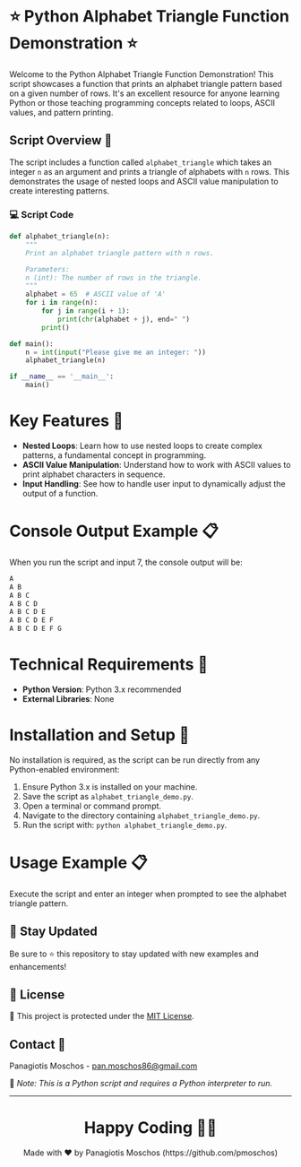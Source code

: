 # ⭐ Python Alphabet Triangle Function Demonstration ⭐

Welcome to the Python Alphabet Triangle Function Demonstration! This script showcases a function that prints an alphabet triangle pattern based on a given number of rows. It's an excellent resource for anyone learning Python or those teaching programming concepts related to loops, ASCII values, and pattern printing.

## Script Overview 📘

The script includes a function called `alphabet_triangle` which takes an integer `n` as an argument and prints a triangle of alphabets with `n` rows. This demonstrates the usage of nested loops and ASCII value manipulation to create interesting patterns.

### :computer: Script Code

```python
def alphabet_triangle(n):
    """
    Print an alphabet triangle pattern with n rows.

    Parameters:
    n (int): The number of rows in the triangle.
    """
    alphabet = 65  # ASCII value of 'A'
    for i in range(n):
        for j in range(i + 1):
            print(chr(alphabet + j), end=" ")
        print()

def main():
    n = int(input("Please give me an integer: "))
    alphabet_triangle(n)

if __name__ == '__main__':
    main()
```

# Key Features 🌟
- **Nested Loops**: Learn how to use nested loops to create complex patterns, a fundamental concept in programming.
- **ASCII Value Manipulation**: Understand how to work with ASCII values to print alphabet characters in sequence.
- **Input Handling**: See how to handle user input to dynamically adjust the output of a function.

# Console Output Example 📋
When you run the script and input 7, the console output will be:

```python
A 
A B 
A B C 
A B C D 
A B C D E 
A B C D E F 
A B C D E F G
```

# Technical Requirements 🔧
- **Python Version**: Python 3.x recommended
- **External Libraries**: None

# Installation and Setup 🚀
No installation is required, as the script can be run directly from any Python-enabled environment:

1. Ensure Python 3.x is installed on your machine.
2. Save the script as `alphabet_triangle_demo.py`.
3. Open a terminal or command prompt.
4. Navigate to the directory containing `alphabet_triangle_demo.py`.
5. Run the script with: `python alphabet_triangle_demo.py`.

# Usage Example 📋
Execute the script and enter an integer when prompted to see the alphabet triangle pattern.

## 📢 Stay Updated

Be sure to ⭐ this repository to stay updated with new examples and enhancements!

## 📄 License
🔐 This project is protected under the [MIT License](https://mit-license.org/).


## Contact 📧
Panagiotis Moschos - pan.moschos86@gmail.com

🔗 *Note: This is a Python script and requires a Python interpreter to run.*

---
<h1 align=center>Happy Coding 👨‍💻 </h1>

<p align="center">
  Made with ❤️ by Panagiotis Moschos (https://github.com/pmoschos)
</p>

